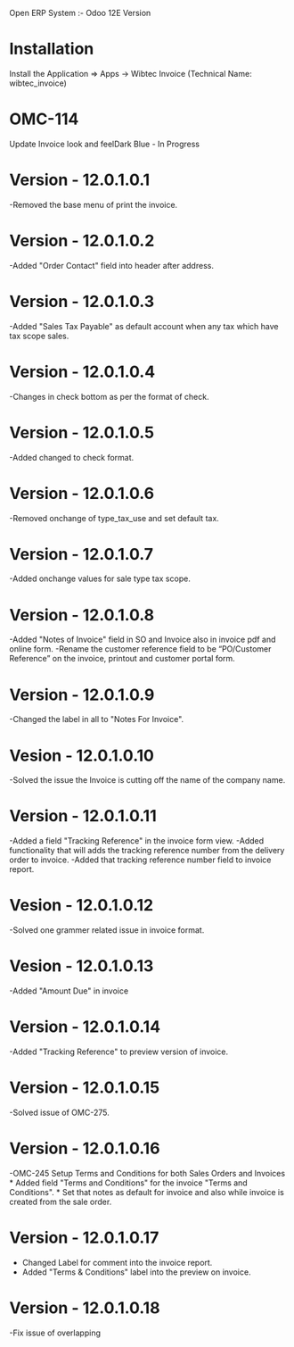Open ERP System :- Odoo 12E Version 

Installation 
============
Install the Application => Apps -> Wibtec Invoice (Technical Name: wibtec_invoice)

OMC-114 
====================
Update Invoice look and feelDark Blue - In Progress

Version - 12.0.1.0.1
=========================
-Removed the base menu of print the invoice.

Version - 12.0.1.0.2
=====================
-Added "Order Contact" field into header after address.

Version - 12.0.1.0.3
=====================
-Added "Sales Tax Payable" as default account when any tax which have tax scope sales.

Version - 12.0.1.0.4
========================
-Changes in check bottom as per the format of check.

Version - 12.0.1.0.5
=======================
-Added changed to check format.

Version - 12.0.1.0.6
=====================
-Removed onchange of type_tax_use and set default tax.

Version - 12.0.1.0.7
=====================
-Added onchange values for sale type tax scope.

Version - 12.0.1.0.8
=====================
-Added "Notes of Invoice" field in SO and Invoice also in invoice pdf and online form.
-Rename the customer reference field to be “PO/Customer Reference” on the invoice, printout and customer portal form.

Version - 12.0.1.0.9
=====================
-Changed the label in all to "Notes For Invoice".

Vesion - 12.0.1.0.10
=====================
-Solved the issue the Invoice is cutting off the name of the company name.

Version - 12.0.1.0.11
======================
-Added a field "Tracking Reference" in the invoice form view.
-Added functionality that will adds the tracking reference number from the delivery order to invoice.
-Added that tracking reference number field to invoice report.

Vesion - 12.0.1.0.12
=====================
-Solved one grammer related issue in invoice format.

Vesion - 12.0.1.0.13
=====================
-Added "Amount Due" in invoice

Version - 12.0.1.0.14
======================
-Added "Tracking Reference" to preview version of invoice.

Version - 12.0.1.0.15
======================
-Solved issue of OMC-275.

Version - 12.0.1.0.16
======================
-OMC-245 Setup Terms and Conditions for both Sales Orders and Invoices
	* Added field "Terms and Conditions" for the invoice "Terms and Conditions".
	* Set that notes as default for invoice and also while invoice is created from the sale order.

Version - 12.0.1.0.17
======================
- Changed Label for comment into the invoice report.
- Added "Terms & Conditions" label into the preview on invoice.

Version - 12.0.1.0.18
======================
-Fix issue of overlapping